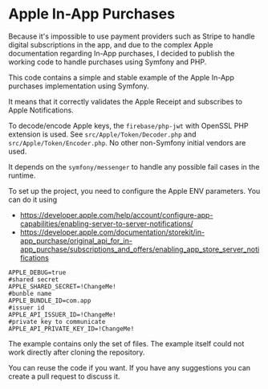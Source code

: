 # Apple In-App Purchases

Because it's impossible to use payment providers such as Stripe to handle digital subscriptions in the app, and due to the complex Apple documentation regarding In-App purchases,
I decided to publish the working code to handle purchases using Symfony and PHP.

This code contains a simple and stable example of the Apple In-App purchases implementation using Symfony.

It means that it correctly validates the Apple Receipt and subscribes to Apple Notifications.

To decode/encode Apple keys, the `firebase/php-jwt` with OpenSSL PHP extension is used.
See `src/Apple/Token/Decoder.php` and `src/Apple/Token/Encoder.php`. No other non-Symfony initial vendors are used.

It depends on the `symfony/messenger` to handle any possible fail cases in the runtime.

To set up the project, you need to configure the Apple ENV parameters.
You can do it using 
- https://developer.apple.com/help/account/configure-app-capabilities/enabling-server-to-server-notifications/
- https://developer.apple.com/documentation/storekit/in-app_purchase/original_api_for_in-app_purchase/subscriptions_and_offers/enabling_app_store_server_notifications


```
APPLE_DEBUG=true
#shared secret
APPLE_SHARED_SECRET=!ChangeMe!
#bunble name
APPLE_BUNDLE_ID=com.app
#issuer id
APPLE_API_ISSUER_ID=!ChangeMe!
#private key to communicate
APPLE_API_PRIVATE_KEY_ID=!ChangeMe!
```

The example contains only the set of files. The example itself could not work directly after cloning the repository. 

You can reuse the code if you want. If you have any suggestions you can create a pull request to discuss it.
